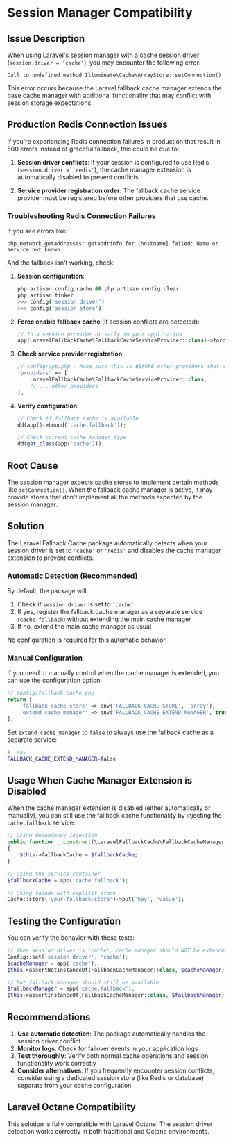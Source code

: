 # Session Manager Compatibility

## Issue Description

When using Laravel's session manager with a cache session driver (`session.driver = 'cache'`), you may encounter the following error:

```
Call to undefined method Illuminate\Cache\ArrayStore::setConnection()
```

This error occurs because the Laravel fallback cache manager extends the base cache manager with additional functionality that may conflict with session storage expectations.

## Production Redis Connection Issues

If you're experiencing Redis connection failures in production that result in 500 errors instead of graceful fallback, this could be due to:

1. **Session driver conflicts**: If your session is configured to use Redis (`session.driver = 'redis'`), the cache manager extension is automatically disabled to prevent conflicts.

2. **Service provider registration order**: The fallback cache service provider must be registered before other providers that use cache.

### Troubleshooting Redis Connection Failures

If you see errors like:
```
php_network_getaddresses: getaddrinfo for [hostname] failed: Name or service not known
```

And the fallback isn't working, check:

1. **Session configuration**: 
   ```bash
   php artisan config:cache && php artisan config:clear
   php artisan tinker
   >>> config('session.driver')
   >>> config('session.store')
   ```

2. **Force enable fallback cache** (if session conflicts are detected):
   ```php
   // In a service provider or early in your application
   app(LaravelFallbackCache\FallbackCacheServiceProvider::class)->forceEnableFallbackCache();
   ```

3. **Check service provider registration**:
   ```php
   // config/app.php - Make sure this is BEFORE other providers that use cache
   'providers' => [
       LaravelFallbackCache\FallbackCacheServiceProvider::class,
       // ... other providers
   ],
   ```

4. **Verify configuration**:
   ```php
   // Check if fallback cache is available
   dd(app()->bound('cache.fallback'));
   
   // Check current cache manager type
   dd(get_class(app('cache')));
   ```

## Root Cause

The session manager expects cache stores to implement certain methods like `setConnection()`. When the fallback cache manager is active, it may provide stores that don't implement all the methods expected by the session manager.

## Solution

The Laravel Fallback Cache package automatically detects when your session driver is set to `'cache'` or `'redis'` and disables the cache manager extension to prevent conflicts.

### Automatic Detection (Recommended)

By default, the package will:
1. Check if `session.driver` is set to `'cache'`
2. If yes, register the fallback cache manager as a separate service (`cache.fallback`) without extending the main cache manager
3. If no, extend the main cache manager as usual

No configuration is required for this automatic behavior.

### Manual Configuration

If you need to manually control when the cache manager is extended, you can use the configuration option:

```php
// config/fallback-cache.php
return [
    'fallback_cache_store' => env('FALLBACK_CACHE_STORE', 'array'),
    'extend_cache_manager' => env('FALLBACK_CACHE_EXTEND_MANAGER', true),
];
```

Set `extend_cache_manager` to `false` to always use the fallback cache as a separate service:

```bash
# .env
FALLBACK_CACHE_EXTEND_MANAGER=false
```

## Usage When Cache Manager Extension is Disabled

When the cache manager extension is disabled (either automatically or manually), you can still use the fallback cache functionality by injecting the `cache.fallback` service:

```php
// Using dependency injection
public function __construct(\LaravelFallbackCache\FallbackCacheManager $fallbackCache)
{
    $this->fallbackCache = $fallbackCache;
}

// Using the service container
$fallbackCache = app('cache.fallback');

// Using facade with explicit store
Cache::store('your-fallback-store')->put('key', 'value');
```

## Testing the Configuration

You can verify the behavior with these tests:

```php
// When session driver is 'cache', cache manager should NOT be extended
Config::set('session.driver', 'cache');
$cacheManager = app('cache');
$this->assertNotInstanceOf(FallbackCacheManager::class, $cacheManager);

// But fallback manager should still be available
$fallbackManager = app('cache.fallback');
$this->assertInstanceOf(FallbackCacheManager::class, $fallbackManager);
```

## Recommendations

1. **Use automatic detection**: The package automatically handles the session driver conflict
2. **Monitor logs**: Check for failover events in your application logs
3. **Test thoroughly**: Verify both normal cache operations and session functionality work correctly
4. **Consider alternatives**: If you frequently encounter session conflicts, consider using a dedicated session store (like Redis or database) separate from your cache configuration

## Laravel Octane Compatibility

This solution is fully compatible with Laravel Octane. The session driver detection works correctly in both traditional and Octane environments.
